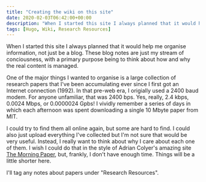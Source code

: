 ```yaml
---
title: "Creating the wiki on this site"
date: 2020-02-03T06:42:00+00:00
description: "When I started this site I always planned that it would help me organise information, not just be a blog.  Time to make that happen."
tags: [Hugo, Wiki, Research Resources]
---
```

When I started this site I always planned that it would help me organise information, not just be a blog.  These blog
notes are just my stream of conciousness, with a primary purpose being to think about how and why the real content is
managed.

One of the major things I wanted to organise is a large collection of research papers that I've
been accumulating ever since I first got an Internet connection (1992).  In that pre-web era, I origially used a 2400 baud
modem.  For anyone unfamiliar, that was 2400 bps.  Yes, really, 2.4 kbps, 0.0024 Mbps, or 0.0000024 Gpbs!  I vividly
remember a series of days in which each afternoon was spent downloading a single 10 Mbyte paper from MIT.

I could try to find them all online again, but some are hard to find.  I could also just upload everything I've
collected but I'm not sure that would be very useful.  Instead, I really want to think about why I care about each
one of them.  I wish I could do that in the style of Adrian Colyer's amazing site
[The Morning Paper](http://blog.acolyer.org), but, frankly, I don't have enough time.  Things will be a little
shorter here.

I'll tag any notes about papers under "Research Resources".

